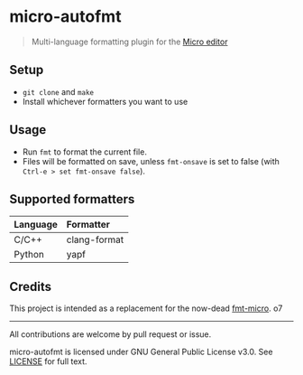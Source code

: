 # micro-autofmt

> Multi-language formatting plugin for the [Micro editor](https://github.com/zyedidia/micro)

## Setup

- `git clone` and `make`
- Install whichever formatters you want to use

## Usage

- Run `fmt` to format the current file.
- Files will be formatted on save, unless `fmt-onsave` is set to false (with `Ctrl-e > set fmt-onsave false`).

## Supported formatters

| Language | Formatter    |
| :------- | :----------- |
| C/C++    | clang-format |
| Python   | yapf         |

## Credits

This project is intended as a replacement for the now-dead [fmt-micro](https://github.com/sum01/fmt-micro). o7

--- 

All contributions are welcome by pull request or issue.

micro-autofmt is licensed under GNU General Public License v3.0. See [LICENSE](../master/LICENSE) for full text.
